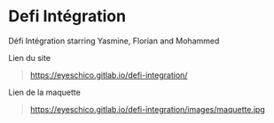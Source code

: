 # Defi Intégration

Défi Intégration starring Yasmine, Florian and Mohammed

Lien du site
> https://eyeschico.gitlab.io/defi-integration/

Lien de la maquette
> https://eyeschico.gitlab.io/defi-integration/images/maquette.jpg 